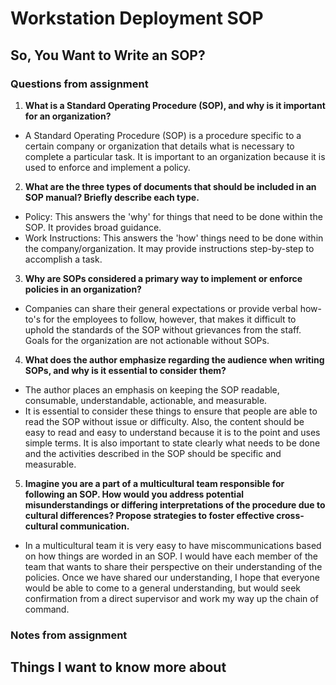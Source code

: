 # Workstation Deployment SOP

## So, You Want to Write an SOP?

### Questions from assignment

1. **What is a Standard Operating Procedure (SOP), and why is it important for an organization?**
- A Standard Operating Procedure (SOP) is a procedure specific to a certain company or organization that details what is necessary to complete a particular task. It is important to an organization because it is used to enforce and implement a policy. 

2. **What are the three types of documents that should be included in an SOP manual? Briefly describe each type.**
- Policy: This answers the 'why' for things that need to be done within the SOP. It provides broad guidance.
- Work Instructions: This answers the 'how' things need to be done within the company/organization. It may provide instructions step-by-step to accomplish a task. 

3. **Why are SOPs considered a primary way to implement or enforce policies in an organization?**
- Companies can share their general expectations or provide verbal how-to's for the employees to follow, however, that makes it difficult to uphold the standards of the SOP without grievances from the staff. Goals for the organization are not actionable without SOPs. 

4. **What does the author emphasize regarding the audience when writing SOPs, and why is it essential to consider them?**
- The author places an emphasis on keeping the SOP readable, consumable, understandable, actionable, and measurable.
- It is essential to consider these things to ensure that people are able to read the SOP without issue or difficulty. Also, the content should be easy to read and easy to understand because it is to the point and uses simple terms. It is also important to state clearly what needs to be done and the activities described in the SOP should be specific and measurable.

5. **Imagine you are a part of a multicultural team responsible for following an SOP. How would you address potential misunderstandings or differing interpretations of the procedure due to cultural differences? Propose strategies to foster effective cross-cultural communication.**
- In a multicultural team it is very easy to have miscommunications based on how things are worded in an SOP. I would have each member of the team that wants to share their perspective on their understanding of the policies. Once we have shared our understanding, I hope that everyone would be able to come to a general understanding, but would seek confirmation from a direct supervisor and work my way up the chain of command. 


### Notes from assignment

## Things I want to know more about 
